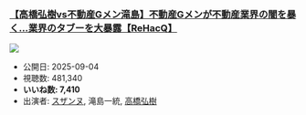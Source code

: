 ### [【高橋弘樹vs不動産Gメン滝島】不動産Gメンが不動産業界の闇を暴く…業界のタブーを大暴露【ReHacQ】](https://www.youtube.com/watch?v=HdZfc0_wWwk)
[![](https://img.youtube.com/vi/HdZfc0_wWwk/sddefault.jpg)](https://www.youtube.com/watch?v=HdZfc0_wWwk)
-   公開日: 2025-09-04
-   視聴数: 481,340
-   **いいね数: 7,410**
-   出演者: [スザンヌ](/rehacq_fan/people/スザンヌ "wikilink"), 滝島一統, [高橋弘樹](/rehacq_fan/people/高橋弘樹 "wikilink")

